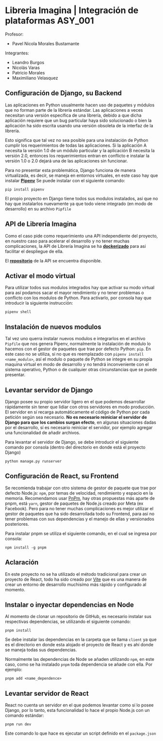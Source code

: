 # Libreria Imagina | Integración de plataformas ASY_001
<p class='center'>
  Profesor:
  <ul>
    <li>
      Pavel Nicola Morales Bustamante
    </li>
  </ul>
</p>
<p class='center'>
  Integrantes:
  <ul>
    <li>Leandro Burgos</li>
    <li>Nicolás Varas</li>
    <li>Patricio Morales</li>
    <li>Maximiliano Velasquez</li>
  </ul>
</p>

## Configuración de Django, su Backend 

Las aplicaciones en Python usualmente hacen uso de paquetes y módulos que no forman parte de la librería estándar. Las aplicaciones a veces necesitan una versión específica de una librería, debido a que dicha aplicación requiere que un bug particular haya sido solucionado o bien la aplicación ha sido escrita usando una versión obsoleta de la interfaz de la librería.

Esto significa que tal vez no sea posible para una instalación de Python cumplir los requerimientos de todas las aplicaciones. Si la aplicación A necesita la versión 1.0 de un módulo particular y la aplicación B necesita la versión 2.0, entonces los requerimientos entran en conflicto e instalar la versión 1.0 o 2.0 dejará una de las aplicaciones sin funcionar.

Para no presentar esta problemática, Django funciona de manera virtualizada, es decir, se maneja en entornos virtuales, en este caso hay que instalar **[Pipenv](https://pipenv-es.readthedocs.io/es/latest/index.html)**
Se puede instalar con el siguiente comando:

```
pip install pipenv
```

El propio proyecto en Django tiene todos sus modulos instalados, así que no hay que instalarlos nuevamente ya que todo viene integrado (en modo de desarrollo) en su archivo
``Pipfile``

## API de Librería Imagina

Como el caso pide como requerimiento una API independiente del proyecto, en nuestro caso para acelerar el desarrollo y no tener muchas complicaciones, la API de Librería Imagina se ha **[dockerizado](https://www.docker.com/)** para asi facilitar el despliegue de ella.

El **[repositorio](https://github.com/lennardscript/api-alphilia)** de la API se encuentra disponible.

## Activar el modo virtual

Para utilizar todos sus modulos integrados hay que activar su modo virtual para así podamos sacar el mayor rendimiento y no tener problemas o conflicto con los modulos
de Python. Para activarlo, por consola hay que introducir la siguiente instrucción:

```
pipenv shell
```

## Instalación de nuevos modulos

Tal vez uno querra instalar nuevos modulos e integrarlos en el archivo ``Pipfile`` que nos genera Pipenv, normalmente la instalación de modulo lo hacemos con el 
gestor de paquetes que trae por defecto Python: ``pip``. En este caso no se utiliza, si no que es reemplazado con ``pipenv install <name_modulo>``, así el modulo o paquete de Python se integre en su propia maquina virtual en modo de desarrollo y no tendrá inconveniente con el sistema operativo, Python o de cualquier otras circunstancias que se puede presentar.

## Levantar servidor de Django

Django posee su propio servidor ligero en el que podemos desarrollar rápidamente sin tener que lidiar con otros servidores en modo producción. El servidor en sí
recarga automáticamente el código de Python por cada petición según sea necesario. **No es necesario reiniciar el servidor de Django para que los cambios surgan
efecto**, en algunas situaciones dadas por el desarrollo, sí es necesario reiniciar el servidor, por ejemplo agregar una funcionalidad de añadir archivos.

Para levantar el servidor de Django, se debe introducir el siguiente comando por consola (dentro del directorio en donde está el proyecto Django)

```
python manage.py runserver
```

## Configuración de React, su Frontend

Se recomienda trabajar con otro sistema de gestor de paquete que trae por defecto Node.js: ``npm``, por temas de velocidad, rendimiento y espacio en la memoria. 
Recomendamos usar [PnPm](https://pnpm.io/es/), hay otras propuestas más aparte de pnpm, está ``yarn``, gestor de paquetes de Node.js creado por Meta (ex Facebook). 
Pero para no tener muchas complicaciones es mejor utilizar el gestor de paquetes que ha sido desarrollada todo su Frontend, para así no tener problemas con 
sus dependencias y el manejo de ellas y versionados posteriores.

Para instalar pnpm se utiliza el siguiente comando, en el cual se ingresa por consola:

```
npm install -g pnpm
```

## Aclaración

En este proyecto no se ha utilizado el método tradicional para crear un proyecto de React, todo ha sido creado por [Vite](https://vitejs.dev/) que es una manera
de crear un entorno de desarrollo muchisímo más rápido y configurado al momento.

## Instalar o inyectar dependencias en Node

Al momento de clonar un repositorio de GitHub, es necesario instalar sus respectivas dependencias, se utilizando el siguiente comando:

```
pnpm install
```

Se debe instalar las dependencias en la carpeta que se llama ``client`` ya que es el directorio en donde esta alojado el proyecto de React y es ahí donde se maneja
todas sus dependencias.

Normalmente las dependencias de Node se añaden utilizando ``npm``, en este caso, como se ha instalado ``pnpm`` toda dependencia se añade con ella. Por ejemplo:

```
pnpm add <name_dependence>
```

## Levantar servidor de React

React no cuenta un servidor en el que podemos levantar como sí lo posee Django, por lo tanto, esta funcionalidad lo hace el propio Node.js con un comando estándar:

```
pnpm run dev
```

Este comando lo que hace es ejecutar un script definido en el ``package.json``
